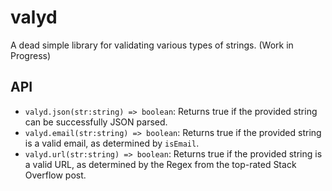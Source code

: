 # valyd
A dead simple library for validating various types of strings. (Work in Progress)

## API
- `valyd.json(str:string) => boolean`: Returns true if the provided string can be successfully JSON parsed.
- `valyd.email(str:string) => boolean`: Returns true if the provided string is a valid email, as determined by `isEmail`.
- `valyd.url(str:string) => boolean`: Returns true if the provided string is a valid URL, as determined by the Regex from the top-rated Stack Overflow post.